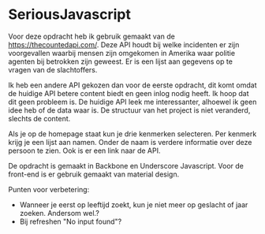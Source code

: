 # SeriousJavascript

Voor deze opdracht heb ik gebruik gemaakt van de https://thecountedapi.com/. Deze API houdt bij welke incidenten er 
zijn voorgevallen waarbij mensen zijn omgekomen in Amerika waar politie agenten bij betrokken zijn geweest. Er is een 
lijst aan gegevens op te vragen van de slachtoffers.

Ik heb een andere API gekozen dan voor de eerste opdracht, dit komt omdat de huidige API
betere content biedt en geen inlog nodig heeft. Ik hoop
dat dit geen probleem is. De huidige API leek me interessanter, alhoewel
ik geen idee heb of de data waar is. De structuur van het project
is niet veranderd, slechts de content.

Als je op de homepage staat kun je drie kenmerken selecteren. Per kenmerk krijg je een lijst aan namen. 
Onder de naam is verdere informatie over deze persoon te zien. Ook is er een link naar de API.

De opdracht is gemaakt in Backbone en Underscore Javascript. Voor de front-end is er gebruik gemaakt van material 
design. 

Punten voor verbetering:
- Wanneer je eerst op leeftijd zoekt, kun je niet meer op geslacht of jaar zoeken. Andersom wel.?
- Bij refreshen "No input found"?
